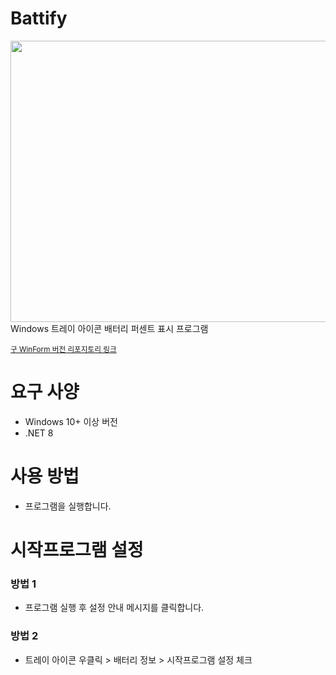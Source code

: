 # Battify
<img src="preview_video.webp" width="800" height="450" />
Windows 트레이 아이콘 배터리 퍼센트 표시 프로그램  

<sub>[구 WinForm 버전 리포지토리 링크](https://github.com/pdjdev/Battify-WinForm)</sub>

# 요구 사양
- Windows 10+ 이상 버전
- .NET 8

# 사용 방법
- 프로그램을 실행합니다.

# 시작프로그램 설정
### 방법 1
- 프로그램 실행 후 설정 안내 메시지를 클릭합니다.
### 방법 2
- 트레이 아이콘 우클릭 > 배터리 정보 > 시작프로그램 설정 체크
